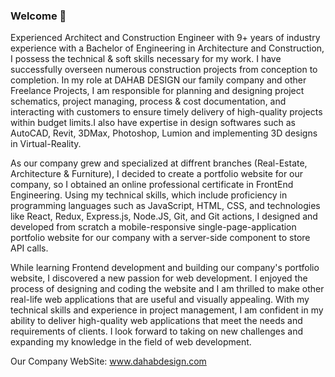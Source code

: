 ### Welcome 👋
Experienced Architect and Construction Engineer with 9+ years of industry experience with a Bachelor of Engineering in Architecture and Construction, I possess the technical & soft skills necessary for my work. I have successfully overseen numerous construction projects from conception to completion. In my role at DAHAB DESIGN our family company and other Freelance Projects, I am responsible for planning and designing project schematics, project managing, process & cost documentation, and interacting with customers to ensure timely delivery of high-quality projects within budget limits.I also have expertise in design softwares such as AutoCAD, Revit, 3DMax, Photoshop, Lumion and implementing 3D designs in Virtual-Reality.

As our company grew and specialized at diffrent branches (Real-Estate, Architecture & Furniture), I decided to create a portfolio website for our company, so I obtained an online professional certificate in FrontEnd Engineering. Using my technical skills, which include proficiency in programming languages such as JavaScript, HTML, CSS, and technologies like React, Redux, Express.js, Node.JS, Git, and Git actions, I designed and developed from scratch a mobile-responsive single-page-application portfolio website for our company with a server-side component to store API calls.

While learning Frontend development and building our company's portfolio website, I discovered a new passion for web development. I enjoyed the process of designing and coding the website and I am thrilled to make other real-life web applications that are useful and visually appealing. With my technical skills and experience in project management, I am confident in my ability to deliver high-quality web applications that meet the needs and requirements of clients. I look forward to taking on new challenges and expanding my knowledge in the field of web development.

Our Company WebSite:
www.dahabdesign.com

<!--
**MADahab/MADahab** is a ✨ _special_ ✨ repository because its `README.md` (this file) appears on your GitHub profile.

Here are some ideas to get you started:

- 🔭 I’m currently working on ...
- 🌱 I’m currently learning ...
- 👯 I’m looking to collaborate on ...
- 🤔 I’m looking for help with ...
- 💬 Ask me about ...
- 📫 How to reach me: ...
- 😄 Pronouns: ...
- ⚡ Fun fact: ...
-->
